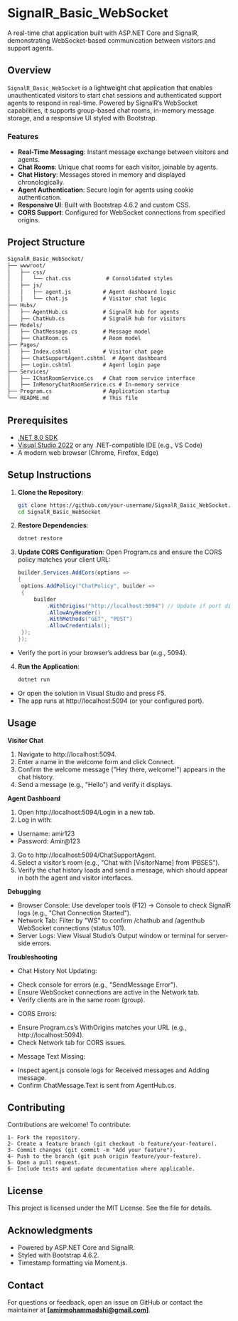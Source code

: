 # SignalR_Basic_WebSocket

A real-time chat application built with ASP.NET Core and SignalR, demonstrating WebSocket-based communication between visitors and support agents.

## Overview

`SignalR_Basic_WebSocket` is a lightweight chat application that enables unauthenticated visitors to start chat sessions and authenticated support agents to respond in real-time. Powered by SignalR’s WebSocket capabilities, it supports group-based chat rooms, in-memory message storage, and a responsive UI styled with Bootstrap.

### Features
- **Real-Time Messaging**: Instant message exchange between visitors and agents.
- **Chat Rooms**: Unique chat rooms for each visitor, joinable by agents.
- **Chat History**: Messages stored in memory and displayed chronologically.
- **Agent Authentication**: Secure login for agents using cookie authentication.
- **Responsive UI**: Built with Bootstrap 4.6.2 and custom CSS.
- **CORS Support**: Configured for WebSocket connections from specified origins.

## Project Structure

```markdown
SignalR_Basic_WebSocket/
├── wwwroot/
│   ├── css/
│   │   └── chat.css           # Consolidated styles
│   ├── js/
│   │   ├── agent.js          # Agent dashboard logic
│   │   └── chat.js           # Visitor chat logic
├── Hubs/
│   ├── AgentHub.cs           # SignalR hub for agents
│   ├── ChatHub.cs            # SignalR hub for visitors
├── Models/
│   ├── ChatMessage.cs        # Message model
│   ├── ChatRoom.cs           # Room model
├── Pages/
│   ├── Index.cshtml          # Visitor chat page
│   ├── ChatSupportAgent.cshtml  # Agent dashboard
│   ├── Login.cshtml          # Agent login page
├── Services/
│   ├── IChatRoomService.cs   # Chat room service interface
│   ├── InMemoryChatRoomService.cs # In-memory service
├── Program.cs                # Application startup
└── README.md                 # This file

```

## Prerequisites

- [.NET 8.0 SDK](https://dotnet.microsoft.com/download/dotnet/8.0)
- [Visual Studio 2022](https://visualstudio.microsoft.com/) or any .NET-compatible IDE (e.g., VS Code)
- A modern web browser (Chrome, Firefox, Edge)

## Setup Instructions

1. **Clone the Repository**:
   ```bash
   git clone https://github.com/your-username/SignalR_Basic_WebSocket.git
   cd SignalR_Basic_WebSocket

2. **Restore Dependencies**:
   ```bash
   dotnet restore
3. **Update CORS Configuration**:
   Open Program.cs and ensure the CORS policy matches your client URL:
   ```csharp
   builder.Services.AddCors(options =>
   {
    options.AddPolicy("ChatPolicy", builder =>
    {
        builder
            .WithOrigins("http://localhost:5094") // Update if port differs
            .AllowAnyHeader()
            .WithMethods("GET", "POST")
            .AllowCredentials();
    });
   });

  - Verify the port in your browser’s address bar (e.g., 5094).

 4. **Run the Application**:
      ```bash
      dotnet run

  - Or open the solution in Visual Studio and press F5.
  - The app runs at http://localhost:5094 (or your configured port).


## Usage
**Visitor Chat**
1. Navigate to http://localhost:5094.
2. Enter a name in the welcome form and click Connect.
3. Confirm the welcome message ("Hey there, welcome!") appears in the chat history.
4. Send a message (e.g., "Hello") and verify it displays.

**Agent Dashboard**
1. Open http://localhost:5094/Login in a new tab.
2. Log in with:
 - Username: amir123
 - Password: Amir@123
3. Go to http://localhost:5094/ChatSupportAgent.
4. Select a visitor’s room (e.g., "Chat with [VisitorName] from IPBSES").
5. Verify the chat history loads and send a message, which should appear in both the agent and visitor interfaces.

**Debugging**
- Browser Console: Use developer tools (F12) → Console to check SignalR logs (e.g., "Chat Connection Started").
- Network Tab: Filter by "WS" to confirm /chathub and /agenthub WebSocket connections (status 101).
- Server Logs: View Visual Studio’s Output window or terminal for server-side errors.

**Troubleshooting**
- Chat History Not Updating:
 * Check console for errors (e.g., "SendMessage Error").
 * Ensure WebSocket connections are active in the Network tab.
 * Verify clients are in the same room (group).

- CORS Errors:
 * Ensure Program.cs’s WithOrigins matches your URL (e.g., http://localhost:5094).
 * Check Network tab for CORS issues.

- Message Text Missing:
 * Inspect agent.js console logs for Received messages and Adding message.
 * Confirm ChatMessage.Text is sent from AgentHub.cs.

## Contributing
Contributions are welcome! To contribute:
```
1- Fork the repository.
2- Create a feature branch (git checkout -b feature/your-feature).
3- Commit changes (git commit -m "Add your feature").
4- Push to the branch (git push origin feature/your-feature).
5- Open a pull request.
6- Include tests and update documentation where applicable.
```
## License
This project is licensed under the MIT License. See the  file for details.

## Acknowledgments
- Powered by ASP.NET Core and SignalR.
- Styled with Bootstrap 4.6.2.
- Timestamp formatting via Moment.js.

## Contact
For questions or feedback, open an issue on GitHub or contact the maintainer at **[amirmohammadshi@gmail.com]**.
